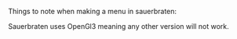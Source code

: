 

Things to note when making a menu in sauerbraten:

Sauerbraten uses OpenGl3 meaning any other version will not work. 